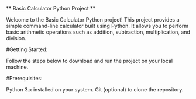 ** Basic Calculator Python Project **

Welcome to the Basic Calculator Python project! This project provides a simple command-line calculator built using Python. It allows you to perform basic arithmetic operations such as addition, subtraction, multiplication, and division.

#Getting Started:

Follow the steps below to download and run the project on your local machine.

#Prerequisites:

Python 3.x installed on your system.
Git (optional) to clone the repository.
